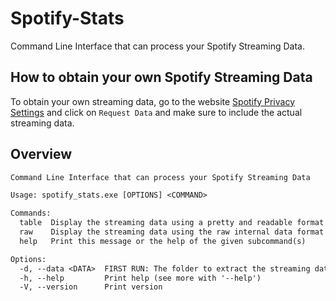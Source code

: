 # Spotify-Stats

Command Line Interface that can process your Spotify Streaming Data.

## How to obtain your own Spotify Streaming Data

To obtain your own streaming data, go to the website [Spotify Privacy Settings](https://www.spotify.com/us/account/privacy/) and click on `Request Data` and make sure to include the actual streaming data.

## Overview

```txt
Command Line Interface that can process your Spotify Streaming Data

Usage: spotify_stats.exe [OPTIONS] <COMMAND>

Commands:
  table  Display the streaming data using a pretty and readable format in a table
  raw    Display the streaming data using the raw internal data format
  help   Print this message or the help of the given subcommand(s)

Options:
  -d, --data <DATA>  FIRST RUN: The folder to extract the streaming data from
  -h, --help         Print help (see more with '--help')
  -V, --version      Print version
```

